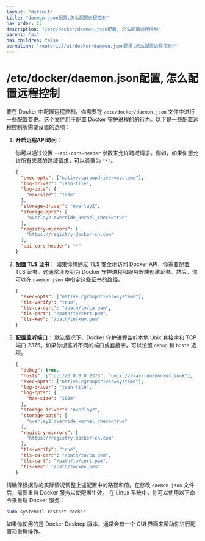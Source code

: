 ```yaml
---
layout: "default"
title: "daemon.json配置,怎么配置远程控制"
nav_order: 13
description: "/etc/docker/daemon.json配置, 怎么配置远程控制"
parent: "ai"
has_children: false
permalink: "/materiel/ai/docker/daemon.json配置,怎么配置远程控制/"
---
```


# /etc/docker/daemon.json配置, 怎么配置远程控制

要在 Docker 中配置远程控制，你需要在 `/etc/docker/daemon.json` 文件中进行一些配置变更。这个文件用于配置 Docker 守护进程的的行为。以下是一些配置远程控制所需要设置的选项：

1. **开启远程API访问**：

   你可以通过设置 `--api-cors-header` 参数来允许跨域请求。例如，如果你想允许所有来源的跨域请求，可以设置为 `"*"`。

   ```json
   {
     "exec-opts": ["native.cgroupdriver=systemd"],
     "log-driver": "json-file",
     "log-opts": {
       "max-size": "100m"
     },
     "storage-driver": "overlay2",
     "storage-opts": [
       "overlay2.override_kernel_check=true"
     ],
     "registry-mirrors": [
       "https://registry.docker-cn.com"
     ],
     "api-cors-header": "*"
   }
   ```

2. **配置 TLS 证书**：
   如果你想通过 TLS 安全地访问 Docker API，你需要配置 TLS 证书。这通常涉及到为 Docker 守护进程和服务器端创建证书。然后，你可以在 `daemon.json` 中指定这些证书的路径。

   ```json
   {
     "exec-opts": ["native.cgroupdriver=systemd"],
     "tls-verify": "true",
     "tls-ca-cert": "/path/to/ca.pem",
     "tls-cert": "/path/to/cert.pem",
     "tls-key": "/path/to/key.pem"
   }
   ```

3. **配置监听端口**：
   默认情况下，Docker 守护进程监听本地 Unix 套接字和 TCP 端口 2375。如果你想监听不同的端口或套接字，可以设置 `debug` 和 `hosts` 选项。

   ```json
   {
     "debug": true,
     "hosts": ["tcp://0.0.0.0:2376", "unix:///var/run/docker.sock"],
     "exec-opts": ["native.cgroupdriver=systemd"],
     "log-driver": "json-file",
     "log-opts": {
       "max-size": "100m"
     },
     "storage-driver": "overlay2",
     "storage-opts": [
       "overlay2.override_kernel_check=true"
     ],
     "registry-mirrors": [
       "https://registry.docker-cn.com"
     ],
     "tls-verify": "true",
     "tls-ca-cert": "/path/to/ca.pem",
     "tls-cert": "/path/to/cert.pem",
     "tls-key": "/path/to/key.pem"
   }
   ```

请确保根据你的实际情况调整上述配置中的路径和值。在修改 `daemon.json` 文件后，需要重启 Docker 服务以使配置生效。
在 Linux 系统中，你可以使用以下命令来重启 Docker 服务：

```bash
sudo systemctl restart docker
```

如果你使用的是 Docker Desktop 版本，通常会有一个 GUI 界面来帮助你进行配置和重启操作。
